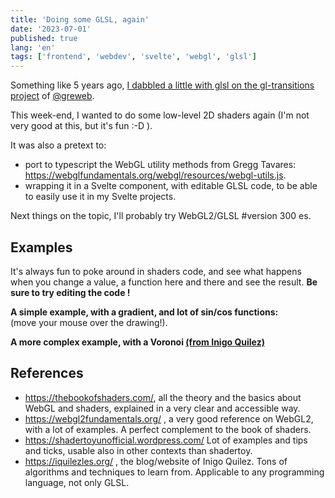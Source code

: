 ```yaml
---
title: 'Doing some GLSL, again'
date: '2023-07-01'
published: true
lang: 'en'
tags: ['frontend', 'webdev', 'svelte', 'webgl', 'glsl']
---
```


<script>
  import EditableShader from '$lib/components/EditableShader.svelte';
  import shaderFrag from './frag.glsl';
  import voronoiFrag from './voro_frag.glsl';
</script>

Something like 5 years ago, [I dabbled a little with glsl on the gl-transitions project](https://gl-transitions.com/gallery) of 
[@greweb](https://genart.social/@greweb). 

This week-end, I wanted to do some low-level 2D shaders again (I'm not very good at this, but it's fun :-D ).

It was also a pretext to: 
- port to typescript the WebGL utility methods from Gregg Tavares: https://webglfundamentals.org/webgl/resources/webgl-utils.js. 
- wrapping it in a Svelte component, with editable GLSL code, to be able to easily use it in my Svelte projects.

Next things on the topic, I'll probably try WebGL2/GLSL #version 300 es.

## Examples

It's always fun to poke around in shaders code, and see what happens when you change a value, a function here and there and see the result. **Be sure to try editing the code !**

**A simple example, with a gradient, and lot of sin/cos functions:**  
(move your mouse over the drawing!).

<EditableShader fragShader={shaderFrag}/> 

**A more complex example, with a Voronoi [(from Inigo Quilez)](https://iquilezles.org/www/articles/voronoilines/voronoilines.htm)**

<EditableShader fragShader={voronoiFrag}/> 

## References

- https://thebookofshaders.com/, all the theory and the basics about WebGL and shaders, explained in a very clear and accessible way.
- https://webgl2fundamentals.org/ , a very good reference on WebGL2, with a lot of examples. A perfect complement to the book of shaders.
- https://shadertoyunofficial.wordpress.com/ Lot of examples and tips and ticks, usable also in other contexts than shadertoy. 
- https://iquilezles.org/ , the blog/website of Inigo Quilez. Tons of algorithms and techniques to learn from. Applicable to any programming language, not only GLSL.
